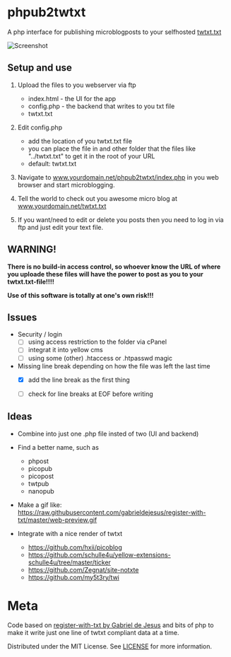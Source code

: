 # phpub2twtxt

A php interface for publishing microblogposts to your selfhosted [twtxt.txt](https://github.com/buckket/twtxt)

![Screenshot](screenshot.png)

## Setup and use

1. Upload the files to you webserver via ftp
	- index.html - the UI for the app
	- config.php - the backend that writes to you txt file
	- twtxt.txt

2. Edit config.php
	- add the location of you twtxt.txt file
	- you can place the file in and other folder that the files like "../twtxt.txt" to get it in the root of your URL
	- default: twtxt.txt
	
3. Navigate to www.yourdomain.net/phpub2twtxt/index.php in you web browser and start microblogging.

4. Tell the world to check out you awesome micro blog at www.yourdomain.net/twtxt.txt

5. If you want/need to edit or delete you posts then you need to log in via ftp and just edit your text file.

## WARNING!
**There is no build-in access control, so whoever know the URL of where you uploade these files will have the power to post as you to your twtxt.txt-file!!!!**

**Use of this software is totally at one's own risk!!!**

## Issues

* Security / login
	- [ ] using access restriction to the folder via cPanel
	- [ ] integrat it into yellow cms
	- [ ] using some (other) .htaccess or .htpasswd magic

* Missing line break depending on how the file was left the last time
	- [x] add the line break as the first thing
	- [ ] check for line breaks at EOF before writing


## Ideas

* Combine into just one .php file insted of two (UI and backend)

* Find a better name, such as
	- phpost
	- picopub
	- picopost
	- twtpub	
	- nanopub

* Make a gif like: https://raw.githubusercontent.com/gabrieldejesus/register-with-txt/master/web-preview.gif
	
* Integrate with a nice render of twtxt
	- https://github.com/hxii/picoblog
	- https://github.com/schulle4u/yellow-extensions-schulle4u/tree/master/ticker
	- https://github.com/Zegnat/site-notxte
	- https://github.com/my5t3ry/twi

# Meta
Code based on [register-with-txt by Gabriel de Jesus](https://github.com/gabrieldejesus/register-with-txt)
and bits of php to make it write just one line of twtxt compliant data at a time.

Distributed under the MIT License. See [LICENSE](LICENSE) for more information.
